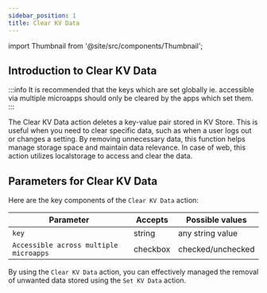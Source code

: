 ```yaml
---
sidebar_position: 1
title: Clear KV Data
---
```

import Thumbnail from '@site/src/components/Thumbnail';

## Introduction to Clear KV Data

:::info
It is recommended that the keys which are set globally ie. accessible via multiple microapps should only be cleared by the apps which set them.
:::

The Clear KV Data action deletes a key-value pair stored in KV Store. This is useful when you need to clear specific data, such as when a user logs out or changes a setting. By removing unnecessary data, this function helps manage storage space and maintain data relevance. In case of web, this action utilizes localstorage to access and clear the data.


<figure>
<Thumbnail src="/img/reference/actionflow-blocks/remove-key-val/removekeyval-1.png" alt="Clear KV Data 1" />
</figure>

## Parameters for Clear KV Data

Here are the key components of the `Clear KV Data` action:

| Parameter   | Accepts | Possible values                                   |
|-------------|---------|---------------------------------------------------|
| `key`      | string  | any string value                                   |
| `Accessible across multiple microapps` |  checkbox |  checked/unchecked        |

<figure>
<Thumbnail src="/img/reference/actionflow-blocks/remove-key-val/removekeyval-2.png" alt="Clear KV Data 2" />
</figure>


By using the `Clear KV Data` action, you can effectively managed the removal of unwanted data stored using the `Set KV Data` action.